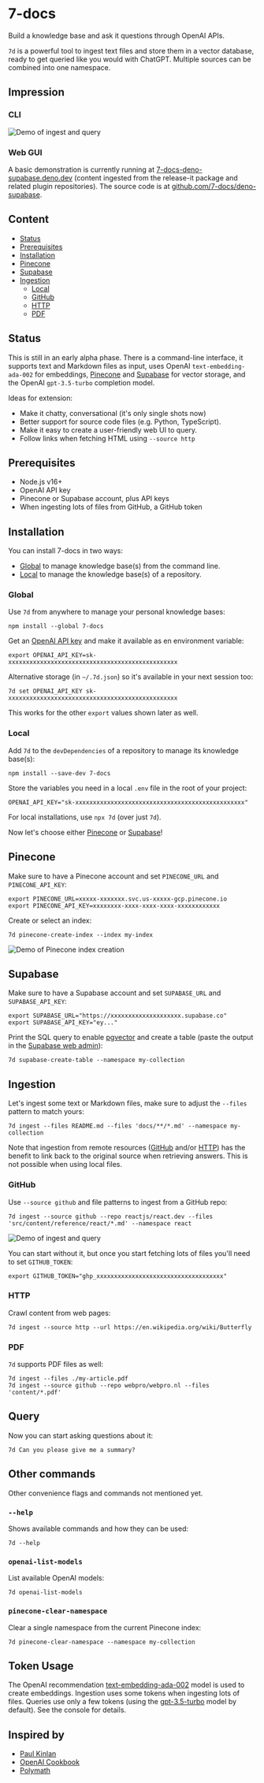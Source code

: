 # 7-docs

Build a knowledge base and ask it questions through OpenAI APIs.

`7d` is a powerful tool to ingest text files and store them in a vector database, ready to get queried like you would
with ChatGPT. Multiple sources can be combined into one namespace.

## Impression

### CLI

![Demo of ingest and query][1]

### Web GUI

A basic demonstration is currently running at [7-docs-deno-supabase.deno.dev][2] (content ingested from the release-it
package and related plugin repositories). The source code is at [github.com/7-docs/deno-supabase][3].

## Content

- [Status][4]
- [Prerequisites][5]
- [Installation][6]
- [Pinecone][7]
- [Supabase][8]
- [Ingestion](#ingestion)
  - [Local](#local)
  - [GitHub][9]
  - [HTTP](#http)
  - [PDF](#pdf)

## Status

This is still in an early alpha phase. There is a command-line interface, it supports text and Markdown files as input,
uses OpenAI `text-embedding-ada-002` for embeddings, [Pinecone][10] and [Supabase][11] for vector storage, and the
OpenAI `gpt-3.5-turbo` completion model.

Ideas for extension:

- Make it chatty, conversational (it's only single shots now)
- Better support for source code files (e.g. Python, TypeScript).
- Make it easy to create a user-friendly web UI to query.
- Follow links when fetching HTML using `--source http`

## Prerequisites

- Node.js v16+
- OpenAI API key
- Pinecone or Supabase account, plus API keys
- When ingesting lots of files from GitHub, a GitHub token

## Installation

You can install 7-docs in two ways:

- [Global][12] to manage knowledge base(s) from the command line.
- [Local][13] to manage the knowledge base(s) of a repository.

### Global

Use `7d` from anywhere to manage your personal knowledge bases:

```shell
npm install --global 7-docs
```

Get an [OpenAI API key][14] and make it available as en environment variable:

```shell
export OPENAI_API_KEY=sk-xxxxxxxxxxxxxxxxxxxxxxxxxxxxxxxxxxxxxxxxxxxxxxxx
```

Alternative storage (in `~/.7d.json`) so it's available in your next session too:

```shell
7d set OPENAI_API_KEY sk-xxxxxxxxxxxxxxxxxxxxxxxxxxxxxxxxxxxxxxxxxxxxxxxx
```

This works for the other `export` values shown later as well.

### Local

Add `7d` to the `devDependencies` of a repository to manage its knowledge base(s):

```shell
npm install --save-dev 7-docs
```

Store the variables you need in a local `.env` file in the root of your project:

```shell
OPENAI_API_KEY="sk-xxxxxxxxxxxxxxxxxxxxxxxxxxxxxxxxxxxxxxxxxxxxxxxx"
```

For local installations, use `npx 7d` (over just `7d`).

Now let's choose either [Pinecone][7] or [Supabase][8]!

## Pinecone

Make sure to have a Pinecone account and set `PINECONE_URL` and `PINECONE_API_KEY`:

```shell
export PINECONE_URL=xxxxx-xxxxxxx.svc.us-xxxxx-gcp.pinecone.io
export PINECONE_API_KEY=xxxxxxxx-xxxx-xxxx-xxxx-xxxxxxxxxxxx
```

Create or select an index:

```shell
7d pinecone-create-index --index my-index
```

![Demo of Pinecone index creation][15]

## Supabase

Make sure to have a Supabase account and set `SUPABASE_URL` and `SUPABASE_API_KEY`:

```shell
export SUPABASE_URL="https://xxxxxxxxxxxxxxxxxxxx.supabase.co"
export SUPABASE_API_KEY="ey..."
```

Print the SQL query to enable [pgvector][16] and create a table (paste the output in the [Supabase web admin][17]):

```shell
7d supabase-create-table --namespace my-collection
```

## Ingestion

Let's ingest some text or Markdown files, make sure to adjust the `--files` pattern to match yours:

```shell
7d ingest --files README.md --files 'docs/**/*.md' --namespace my-collection
```

Note that ingestion from remote resources ([GitHub](#github) and/or [HTTP](#http)) has the benefit to link back to the
original source when retrieving answers. This is not possible when using local files.

### GitHub

Use `--source github` and file patterns to ingest from a GitHub repo:

```shell
7d ingest --source github --repo reactjs/react.dev --files 'src/content/reference/react/*.md' --namespace react
```

![Demo of ingest and query][18]

You can start without it, but once you start fetching lots of files you'll need to set `GITHUB_TOKEN`:

```shell
export GITHUB_TOKEN="ghp_xxxxxxxxxxxxxxxxxxxxxxxxxxxxxxxxxxxx"
```

### HTTP

Crawl content from web pages:

```shell
7d ingest --source http --url https://en.wikipedia.org/wiki/Butterfly
```

### PDF

`7d` supports PDF files as well:

```shell
7d ingest --files ./my-article.pdf
7d ingest --source github --repo webpro/webpro.nl --files 'content/*.pdf'
```

## Query

Now you can start asking questions about it:

```shell
7d Can you please give me a summary?
```

## Other commands

Other convenience flags and commands not mentioned yet.

### `--help`

Shows available commands and how they can be used:

```shell
7d --help
```

### `openai-list-models`

List available OpenAI models:

```shell
7d openai-list-models
```

### `pinecone-clear-namespace`

Clear a single namespace from the current Pinecone index:

```shell
7d pinecone-clear-namespace --namespace my-collection
```

## Token Usage

The OpenAI recommendation [text-embedding-ada-002][19] model is used to create embeddings. Ingestion uses some tokens
when ingesting lots of files. Queries use only a few tokens (using the [gpt-3.5-turbo][20] model by default). See the
console for details.

## Inspired by

- [Paul Kinlan][21]
- [OpenAI Cookbook][22]
- [Polymath][23]

[1]: ./assets/ingest-and-query.gif
[2]: https://7-docs-deno-supabase.deno.dev
[3]: https://github.com/7-docs/deno-supabase
[4]: #status
[5]: #prerequisites
[6]: #installation
[7]: #pinecone
[8]: #supabase
[9]: #github
[10]: https://www.pinecone.io
[11]: https://supabase.com
[12]: #global
[13]: #local
[14]: https://platform.openai.com/account/api-keys
[15]: ./assets/pinecone-create-index.gif
[16]: https://supabase.com/docs/guides/database/extensions/pgvector
[17]: https://app.supabase.com/projects
[18]: ./assets/ingest-and-query-2.gif
[19]: https://platform.openai.com/docs/guides/embeddings/what-are-embeddings
[20]: https://platform.openai.com/docs/guides/chat
[21]: https://github.com/PaulKinlan/paul.kinlan.me
[22]: https://github.com/openai/openai-cookbook
[23]: https://github.com/polymath-ai/polymath-ai
